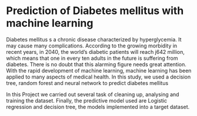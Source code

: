 # Prediction of Diabetes mellitus with machine learning

Diabetes mellitus s a chronic disease characterized by hyperglycemia. It may cause many complications. According to the growing morbidity in recent years, in 2040, the world’s diabetic patients will reach j642 million, which means that one in every ten adults in the future is suffering from diabetes. There is no doubt that this alarming figure needs great attention. With the rapid development of machine learning, machine learning has been applied to many aspects of medical health. In this study, we used a decision tree, random forest and neural network to predict diabetes mellitus

In this Project we carried out several task of cleaning up, analysing and training the dataset. Finally, the predictive model used are Logistic regression and decision tree, the models implemented into a target dataset. 
